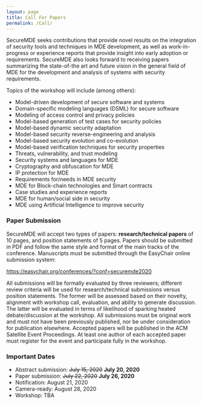 ```yaml
---
layout: page
title: Call For Papers
permalink: /Call/
---
```


SecureMDE seeks contributions that provide novel results on the integration of
security tools and techniques in MDE development, as well as work-in-progress or
experience reports that provide insight into early adoption or requirements.
SecureMDE also looks forward to receiving papers summarizing the state-of-the art and
future vision in the general field of MDE for the development and analysis of
systems with security requirements. 

Topics of the workshop will include (among others):

 * Model-driven development of secure software and systems
 * Domain-specific modeling languages (DSML) for secure software
 * Modeling of access control and privacy policies
 * Model-based generation of test cases for security policies
 * Model-based dynamic security adaptation
 * Model-based security reverse-engineering and analysis
 * Model-based security evolution and co-evolution
 * Model-based verification techniques for security properties
 * Threats, vulnerability, and trust modeling
 * Security systems and languages for MDE
 * Cryptography and obfuscation for MDE
 * IP protection for MDE
 * Requirements for/needs in MDE security
 * MDE for Block-chain technologies and Smart contracts 
 * Case studies and experience reports
 * MDE for human/social side in security
 * MDE using Artificial Intelligence to improve security


### Paper Submission

SecureMDE will accept two types of papers: **research/technical papers** of 10 pages, and
position statements of 5 pages. Papers should be submitted in PDF and follow the same style and format of the main tracks of the conference. Manuscripts must be submitted through the EasyChair online submission system: 

<https://easychair.org/conferences/?conf=securemde2020>


All submissions will be formally evaluated by three reviewers; different review criteria will be used for research/technical submissions versus position statements. The former will be assessed based on their novelty, alignment with workshop call, evaluation, and ability to generate discussion. The latter will be evaluated in terms of likelihood of sparking heated debate/discussion at the workshop.  All submissions must be original work and must not have been previously published, nor be under consideration for publication elsewhere. Accepted papers will be published in the ACM Satellite Event Proceedings. At least one author of each accepted paper must register for the event and participate fully in the workshop.



### Important Dates

 * Abstract submission: ~~July 15, 2020~~ **July 20, 2020**
 * Paper submission: ~~July 22, 2020~~  **July 26, 2020**
 * Notification: August 21, 2020
 * Camera-ready: August 28, 2020
 * Workshop: TBA

